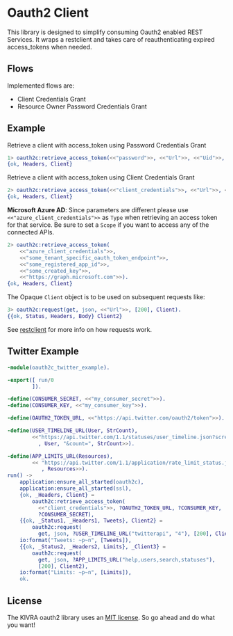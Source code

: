 # Oauth2 Client
This library is designed to simplify consuming Oauth2 enabled REST Services. It wraps a restclient and takes care of reauthenticating expired access_tokens when needed.

## Flows

Implemented flows are:

- Client Credentials Grant
- Resource Owner Password Credentials Grant

## Example

Retrieve a client with access_token using Password Credentials Grant

```erlang
1> oauth2c:retrieve_access_token(<<"password">>, <<"Url">>, <<"Uid">>, <<"Pwd">>).
{ok, Headers, Client}
```

Retrieve a client with access_token using Client Credentials Grant

```erlang
2> oauth2c:retrieve_access_token(<<"client_credentials">>, <<"Url">>, <<"Client">>, <<"Secret">>).
{ok, Headers, Client}
```

**Microsoft Azure AD**: Since parameters are different please use `<<"azure_client_credentials">>` as `Type` when retrieving an access token for that service. Be sure to set a `Scope` if you want to access any of the connected APIs.

```erlang
2> oauth2c:retrieve_access_token(
    <<"azure_client_credentials">>,
    <<"some_tenant_specific_oauth_token_endpoint">>,
    <<"some_registered_app_id">>,
    <<"some_created_key">>,
    <<"https://graph.microsoft.com">>).
{ok, Headers, Client}
```

The Opaque `Client` object is to be used on subsequent requests like:

```erlang
3> oauth2c:request(get, json, <<"Url">>, [200], Client).
{{ok, Status, Headers, Body} Client2}
```

See [restclient](https://github.com/kivra/restclient) for more info on how requests work.

## Twitter Example

```erlang
-module(oauth2c_twitter_example).

-export([ run/0
        ]).

-define(CONSUMER_SECRET, <<"my_consumer_secret">>).
-define(CONSUMER_KEY, <<"my_consumer_key">>).

-define(OAUTH2_TOKEN_URL, <<"https://api.twitter.com/oauth2/token">>).

-define(USER_TIMELINE_URL(User, StrCount),
        <<"https://api.twitter.com/1.1/statuses/user_timeline.json?screen_name="
          , User, "&count=", StrCount>>).

-define(APP_LIMITS_URL(Resources),
        << "https://api.twitter.com/1.1/application/rate_limit_status.json?resources="
           , Resources>>).
run() ->
    application:ensure_all_started(oauth2c),
    application:ensure_all_started(ssl),
    {ok, _Headers, Client} =
        oauth2c:retrieve_access_token(
          <<"client_credentials">>, ?OAUTH2_TOKEN_URL, ?CONSUMER_KEY,
          ?CONSUMER_SECRET),
    {{ok, _Status1, _Headers1, Tweets}, Client2} =
        oauth2c:request(
          get, json, ?USER_TIMELINE_URL("twitterapi", "4"), [200], Client),
    io:format("Tweets: ~p~n", [Tweets]),
    {{ok, _Status2, _Headers2, Limits}, _Client3} =
        oauth2c:request(
          get, json, ?APP_LIMITS_URL("help,users,search,statuses"),
          [200], Client2),
    io:format("Limits: ~p~n", [Limits]),
    ok.
```

## License
The KIVRA oauth2 library uses an [MIT license](http://en.wikipedia.org/wiki/MIT_License). So go ahead and do what
you want!
